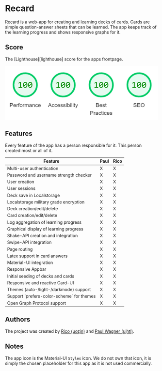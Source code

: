 # Recard

Recard is a web-app for creating and learning decks of cards. Cards are simple question-answer sheets that can be learned.
The app keeps track of the learning progress and shows responsive graphs for it.

## Score

The [Lighthouse][lighthouse] score for the apps frontpage.

![lighthouse_score.png](docs%2Flighthouse_score.png)

## Features

Every feature of the app has a person responsible for it. This person created most or all of it.

<table>
  <thead>
    <tr>
      <th>Feature</th>
      <th>Paul</th>
      <th>Rico</th>
    </tr>
  </thead>
  <tbody>
    <tr>
      <td>Multi-user authentication</td>
      <td>X</td>
      <td>X</td>
    </tr>
    <tr>
      <td>Password and username strength checker</td>
      <td>X</td>
      <td>X</td>
    </tr>
    <tr>
      <td>User creation</td>
      <td>X</td>
      <td>X</td>
    </tr>
    <tr>
      <td>User sessions</td>
      <td>X</td>
      <td>X</td>
    </tr>
    <tr>
      <td>Deck save in Localstorage</td>
      <td>X</td>
      <td>X</td>
    </tr>
    <tr>
      <td>Localstorage military grade encryption</td>
      <td>X</td>
      <td>X</td>
    </tr>
    <tr>
      <td>Deck creation/edit/delete</td>
      <td>X</td>
      <td>X</td>
    </tr>
    <tr>
      <td>Card creation/edit/delete</td>
      <td>X</td>
      <td>X</td>
    </tr>
    <tr>
      <td>Log aggregation of learning progress</td>
      <td>X</td>
      <td>X</td>
    </tr>
    <tr>
      <td>Graphical display of learning progress</td>
      <td>X</td>
      <td>X</td>
    </tr>
    <tr>
      <td>Shake-API creation and integration</td>
      <td>X</td>
      <td>X</td>
    </tr>
    <tr>
      <td>Swipe-API integration</td>
      <td>X</td>
      <td>X</td>
    </tr>
    <tr>
      <td>Page routing</td>
      <td>X</td>
      <td>X</td>
    </tr>
    <tr>
      <td>Latex support in card answers</td>
      <td>X</td>
      <td>X</td>
    </tr>
    <tr>
      <td>Material-UI integration</td>
      <td>X</td>
      <td>X</td>
    </tr>
    <tr>
      <td>Responsive Appbar</td>
      <td>X</td>
      <td>X</td>
    </tr>
    <tr>
      <td>Initial seeding of decks and cards</td>
      <td>X</td>
      <td>X</td>
    </tr>
    <tr>
      <td>Responsive and reactive Card-UI</td>
      <td>X</td>
      <td>X</td>
    </tr>
    <tr>
      <td>Themes (auto-/light-/darkmode) support</td>
      <td>X</td>
      <td>X</td>
    </tr>
    <tr>
      <td>Support `prefers-color-scheme` for themes</td>
      <td>X</td>
      <td>X</td>
    </tr>
    <tr>
      <td>Open Graph Protocol support</td>
      <td>X</td>
      <td>X</td>
    </tr>
  </tbody>
</table>

## Authors

The project was created by [Rico (uozjn)][rico-github] and [Paul Wagner (ujhtl)][paul-github].

## Notes

The app icon is the Material-UI `Styles` icon. We do not own that icon, it is simply the chosen placeholder for this app
as it is not used commercially.

[paul-github]: https://github.com/HydrofinLoewenherz 'ujhtl'
[rico-github]: https://github.com/cryeprecision 'uozjn'
